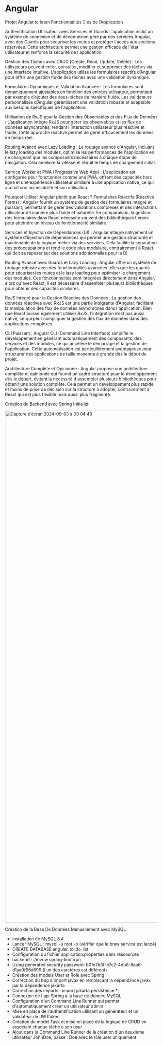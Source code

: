 # Angular
Projet Angular to learn 
Fonctionnalités Clés de l’Application


Authentification Utilisateur avec Services et Guards
L'application inclut un système de connexion et de déconnexion géré par des services Angular, avec des Guards pour sécuriser les routes et protéger l'accès aux sections réservées. Cette architecture permet une gestion efficace de l'état utilisateur et renforce la sécurité de l'application.

Gestion des Tâches avec CRUD (Create, Read, Update, Delete) :
Les utilisateurs peuvent créer, consulter, modifier et supprimer des tâches via une interface intuitive. L'application utilise les formulaires réactifs d’Angular pour offrir une gestion fluide des tâches avec une validation dynamique.

Formulaires Dynamiques et Validation Avancée :
Les formulaires sont dynamiquement ajustables en fonction des entrées utilisateur, permettant par exemple d’ajouter des sous-tâches de manière fluide. Les validateurs personnalisés d’Angular garantissent une validation robuste et adaptable aux besoins spécifiques de l'application.

Utilisation de RxJS pour la Gestion des Observables et des Flux de Données :
L’application intègre RxJS pour gérer les observables et les flux de données asynchrones, rendant l'interaction utilisateur plus réactive et fluide. Cette approche réactive permet de gérer efficacement les données en temps réel.

Routing Avancé avec Lazy Loading :
Le routage avancé d'Angular, incluant le lazy loading des modules, optimise les performances de l'application en ne chargeant que les composants nécessaires à chaque étape de navigation. Cela améliore la vitesse et réduit le temps de chargement initial.

Service Worker et PWA (Progressive Web App) :
L'application est configurée pour fonctionner comme une PWA, offrant des capacités hors ligne et une expérience utilisateur similaire à une application native, ce qui accroît son accessibilité et son utilisation.

Pourquoi Utiliser Angular plutôt que React ?
Formulaires Réactifs (Reactive Forms) :
Angular fournit un système de gestion des formulaires intégré et puissant, permettant de gérer des validations complexes et des interactions utilisateur de manière plus fluide et naturelle. En comparaison, la gestion des formulaires dans React nécessite souvent des bibliothèques tierces pour atteindre un niveau de fonctionnalité similaire.

Services et Injection de Dépendances (DI) :
Angular intègre nativement un système d’injection de dépendances qui permet une gestion structurée et maintenable de la logique métier via des services. Cela facilite la séparation des préoccupations et rend le code plus modulaire, contrairement à React, qui doit se reposer sur des solutions additionnelles pour la DI.

Routing Avancé avec Guards et Lazy Loading :
Angular offre un système de routage robuste avec des fonctionnalités avancées telles que les guards pour sécuriser les routes et le lazy loading pour optimiser le chargement des modules. Ces fonctionnalités sont intégrées directement dans Angular, alors qu'avec React, il est nécessaire d'assembler plusieurs bibliothèques pour obtenir des capacités similaires.

RxJS Intégré pour la Gestion Réactive des Données :
La gestion des données réactives avec RxJS est une partie intégrante d’Angular, facilitant la manipulation des flux de données asynchrones dans l'application. Bien que React puisse également utiliser RxJS, l’intégration n’est pas aussi native, ce qui peut compliquer la gestion des flux de données dans des applications complexes.

CLI Puissant :
Angular CLI (Command Line Interface) simplifie le développement en générant automatiquement des composants, des services et des modules, ce qui accélère le démarrage et la gestion de l'application. Cette automatisation est particulièrement avantageuse pour structurer des applications de taille moyenne à grande dès le début du projet.

Architecture Complète et Opinionée :
Angular propose une architecture complète et opinionée qui fournit un cadre structuré pour le développement dès le départ, évitant la nécessité d'assembler plusieurs bibliothèques pour obtenir une solution complète. Cela permet un développement plus rapide et moins de prise de décision sur la structure à adopter, contrairement à React qui est plus flexible mais aussi plus fragmenté.


Création du Backend avec Spring Initializr

<img width="1679" alt="Capture d’écran 2024-09-03 à 00 04 43" src="https://github.com/user-attachments/assets/f69daf09-9ea0-4495-b55d-6b0d5c0899b2">


Création de la Base De Données Manuellement avec MySQL 
- Installation de MySQL 8.4
- Lancer MySQL : mysql -u root -p (vérifier que le brew service est lancé)
- CREATE DATABASE angular_to_do_list
- Configuration du fichier application.properties dans ressources
- backend : ./mvnw spring-boot:run
- Using generated security password: b0fd7b3f-e7c2-4db8-8aa6-d1aa9f96d699 (l'un des carctères est différent)
- Création des models User et Role avec Spring 
- Correction du bug d'import javax en remplaçant la dépendance javax par la dépendence jakarta 
- Correction des imports : import jakarta.persistence.*;
- Connexion de l'api Spring à la base de donnée MySQL 
- Configuration d'un Command Line Runner qui permet d'automatiquement créer un utilisateur admin
- Mise en place de l'authentification utilisant un générateur et un validateur de JWTtoken
- Création du model Task et mise en place de la logique de CRUD en associant chaque tâche à son user 
- Ajout dans le Command Line Runner de la création d'un deuxième utilisateur JohnDoe, passe : Doe avec le rôle user uniquement